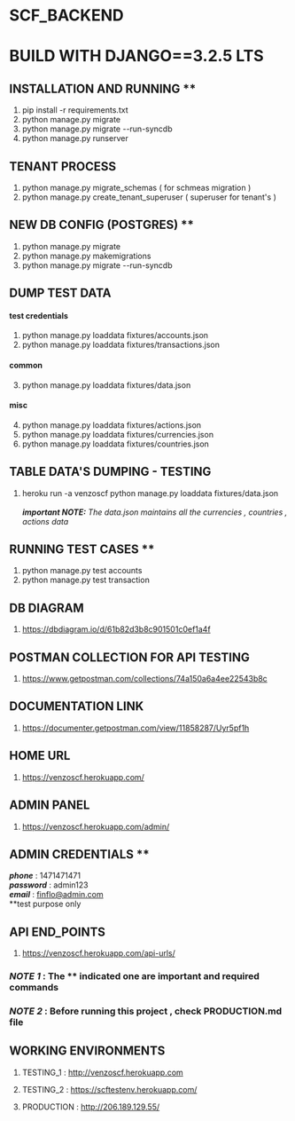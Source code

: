 # SCF_BACKEND

# BUILD WITH DJANGO==3.2.5 LTS


## INSTALLATION AND RUNNING **

1. pip install -r requirements.txt
2. python manage.py migrate
3. python manage.py migrate --run-syncdb
4. python manage.py runserver

## TENANT PROCESS 

1. python manage.py migrate_schemas  ( for schmeas migration )
2. python manage.py create_tenant_superuser  ( superuser for tenant's )


## NEW DB CONFIG (POSTGRES) **

1. python manage.py migrate 
2. python manage.py makemigrations 
3. python manage.py migrate --run-syncdb

## DUMP TEST DATA 

#### test credentials 
1. python manage.py loaddata fixtures/accounts.json
2. python manage.py loaddata fixtures/transactions.json

#### common
3. python manage.py loaddata fixtures/data.json   

#### misc
4. python manage.py loaddata fixtures/actions.json  
5. python manage.py loaddata fixtures/currencies.json 
6. python manage.py loaddata fixtures/countries.json 

## TABLE DATA'S DUMPING - TESTING

1. heroku run -a venzoscf python manage.py loaddata fixtures/data.json\
\
***important NOTE:*** *The data.json maintains all the currencies , countries , actions data*

## RUNNING TEST CASES **

1. python manage.py test accounts
2. python manage.py test transaction

## DB DIAGRAM

1. https://dbdiagram.io/d/61b82d3b8c901501c0ef1a4f


## POSTMAN COLLECTION FOR API TESTING

1. https://www.getpostman.com/collections/74a150a6a4ee22543b8c


## DOCUMENTATION LINK

1. https://documenter.getpostman.com/view/11858287/Uyr5pf1h


## HOME URL

1. https://venzoscf.herokuapp.com/

## ADMIN PANEL  

1. https://venzoscf.herokuapp.com/admin/


## ADMIN CREDENTIALS **

***phone*** : 1471471471\
***password*** : admin123\
***email*** : finflo@admin.com\
**test purpose only


## API END_POINTS

1. https://venzoscf.herokuapp.com/api-urls/





### ***NOTE 1*** : The ** indicated one are important and required commands

### ***NOTE 2*** : Before running this project , check PRODUCTION.md file



## WORKING ENVIRONMENTS

1. TESTING_1    :  http://venzoscf.herokuapp.com 

2. TESTING_2    :  https://scftestenv.herokuapp.com/

2. PRODUCTION   :  http://206.189.129.55/